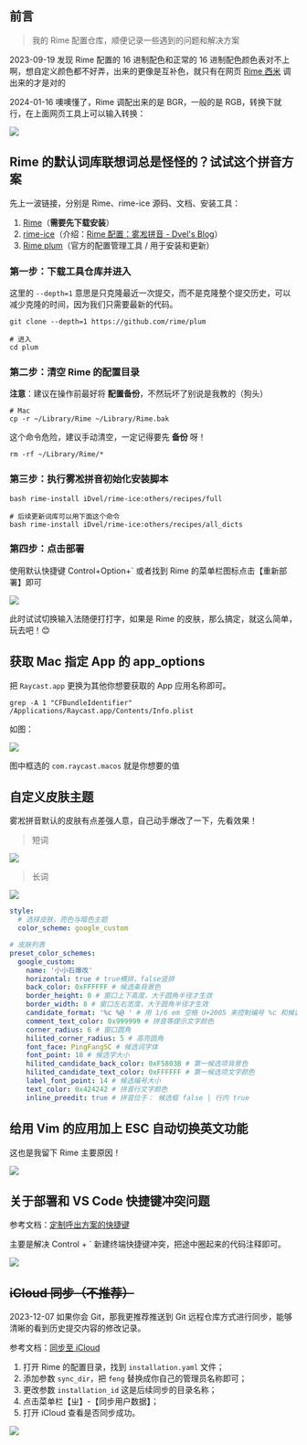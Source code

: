 ## 前言

> 我的 Rime 配置仓库，顺便记录一些遇到的问题和解决方案

2023-09-19 发现 Rime 配置的 16 进制配色和正常的 16 进制配色颜色表对不上啊，想自定义颜色都不好弄，出来的更像是互补色，就只有在网页 [Rime 西米](https://fxliang.github.io/RimeSeeMe/) 调出来的才是对的

2024-01-16 噢噢懂了，Rime 调配出来的是 BGR，一般的是 RGB，转换下就行，在上面网页工具上可以输入转换：

![](https://cdn.jsdelivr.net/gh/fengstats/blogcdn@main/2024/Rime%20BGR%20and%20RGB.png)

## Rime 的默认词库联想词总是怪怪的？试试这个拼音方案

先上一波链接，分别是 Rime、rime-ice 源码、文档、安装工具：

1. [Rime](https://rime.im/)（**需要先下载安装**）
2. [rime-ice](https://github.com/iDvel/rime-ice)（介绍：[Rime 配置：雾凇拼音 - Dvel's Blog](https://dvel.me/posts/rime-ice/)）
3. [Rime plum](https://github.com/rime/plum)（官方的配置管理工具 / 用于安装和更新）

### 第一步：下载工具仓库并进入

这里的 `--depth=1` 意思是只克隆最近一次提交，而不是克隆整个提交历史，可以减少克隆的时间，因为我们只需要最新的代码。

```shell
git clone --depth=1 https://github.com/rime/plum

# 进入
cd plum
```

### 第二步：清空 Rime 的配置目录

**注意**️：建议在操作前最好将 **配置备份**，不然玩坏了别说是我教的（狗头）

```shell
# Mac
cp -r ~/Library/Rime ~/Library/Rime.bak
```

这个命令危险，建议手动清空，一定记得要先 **备份** 呀！

```shell
rm -rf ~/Library/Rime/*
```

### 第三步：执行雾凇拼音初始化安装脚本

```shell
bash rime-install iDvel/rime-ice:others/recipes/full

# 后续更新词库可以用下面这个命令
bash rime-install iDvel/rime-ice:others/recipes/all_dicts
```

### 第四步：点击部署

使用默认快捷键 Control+Option+\` 或者找到 Rime 的菜单栏图标点击【重新部署】即可

![](https://cdn.jsdelivr.net/gh/fengstats/blogcdn@main/2023/Rime%20%E9%83%A8%E7%BD%B2.png)

此时试试切换输入法随便打打字，如果是 Rime 的皮肤，那么搞定，就这么简单，玩去吧！😊

## 获取 Mac 指定 App 的 app_options

把 `Raycast.app` 更换为其他你想要获取的 App 应用名称即可。

```shell
grep -A 1 "CFBundleIdentifier" /Applications/Raycast.app/Contents/Info.plist
```

如图：

![](https://cdn.jsdelivr.net/gh/fengstats/blogcdn@main/2023/grep%20%E8%8E%B7%E5%8F%96%20Mac%20%E5%BA%94%E7%94%A8%20app_options.png)

图中框选的 `com.raycast.macos` 就是你想要的值

## 自定义皮肤主题

雾凇拼音默认的皮肤有点差强人意，自己动手爆改了一下，先看效果！

> 短词

![](https://cdn.jsdelivr.net/gh/fengstats/blogcdn@main/2023/Rime%20%E8%87%AA%E5%AE%9A%E4%B9%89%E7%9A%AE%E8%82%A4%E6%95%88%E6%9E%9C%E7%9F%AD%E8%AF%8D.png)

> 长词

![](https://cdn.jsdelivr.net/gh/fengstats/blogcdn@main/2023/Rime%20%E8%87%AA%E5%AE%9A%E4%B9%89%E7%9A%AE%E8%82%A4%E6%95%88%E6%9E%9C%E9%95%BF%E8%AF%8D.png)

```yaml
style:
  # 选择皮肤，亮色与暗色主题
  color_scheme: google_custom

# 皮肤列表
preset_color_schemes:
  google_custom:
    name: '小小石爆改'
    horizontal: true # true横排，false竖排
    back_color: 0xFFFFFF # 候选条背景色
    border_height: 0 # 窗口上下高度，大于圆角半径才生效
    border_width: 8 # 窗口左右宽度，大于圆角半径才生效
    candidate_format: '%c %@ ' # 用 1/6 em 空格 U+2005 来控制编号 %c 和候选词 %@ 前后的空间
    comment_text_color: 0x999999 # 拼音等提示文字颜色
    corner_radius: 6 # 窗口圆角
    hilited_corner_radius: 5 # 高亮圆角
    font_face: PingFangSC # 候选词字体
    font_point: 18 # 候选字大小
    hilited_candidate_back_color: 0xF5803B # 第一候选项背景色
    hilited_candidate_text_color: 0xFFFFFF # 第一候选项文字颜色
    label_font_point: 14 # 候选编号大小
    text_color: 0x424242 # 拼音行文字颜色
    inline_preedit: true # 拼音位于： 候选框 false | 行内 true
```

## 给用 Vim 的应用加上 ESC 自动切换英文功能

这也是我留下 Rime 主要原因！

![](https://cdn.jsdelivr.net/gh/fengstats/blogcdn@main/2023/Rime%20%E8%AE%BE%E7%BD%AE%20Vim%20%E6%A8%A1%E5%BC%8F.png)

## 关于部署和 VS Code 快捷键冲突问题

参考文档：[定制呼出方案的快捷键](https://github.com/rime/home/wiki/CustomizationGuide#%E4%B8%80%E4%BE%8B%E5%AE%9A%E8%A3%BD%E5%96%9A%E5%87%BA%E6%96%B9%E6%A1%88%E9%81%B8%E5%96%AE%E7%9A%84%E5%BF%AB%E6%8D%B7%E9%8D%B5)

主要是解决 Control + \` 新建终端快捷键冲突，把途中圈起来的代码注释即可。

![](https://cdn.jsdelivr.net/gh/fengstats/blogcdn@main/2023/Rime%20%E6%B3%A8%E9%87%8A%E6%96%B9%E6%A1%88%E9%80%89%E6%8B%A9%E5%BF%AB%E6%8D%B7%E9%94%AE.png)

## ~~iCloud 同步（不推荐）~~

2023-12-07 如果你会 Git，那我更推荐推送到 Git 远程仓库方式进行同步，能够清晰的看到历史提交内容的修改记录。

参考文档：[同步至 iCloud](https://github.com/ssnhd/rime#%E5%90%8C%E6%AD%A5%E8%87%B3-icloud)

1. 打开 Rime 的配置目录，找到 `installation.yaml` 文件；
2. 添加参数 `sync_dir`，把 `feng` 替换成你自己的管理员名称即可；
3. 更改参数 `installation_id` 这是后续同步的目录名称；
4. 点击菜单栏【ㄓ】-【同步用户数据】；
5. 打开 iCloud 查看是否同步成功。

![](https://cdn.jsdelivr.net/gh/fengstats/blogcdn@main/2023/Rime-%E5%90%8C%E6%AD%A5%20iCloud.png)
